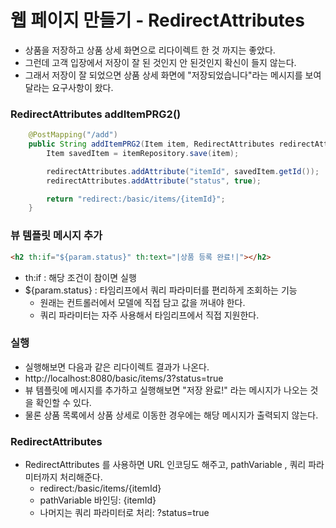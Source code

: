 
# 웹 페이지 만들기 - RedirectAttributes

- 상품을 저장하고 상품 상세 화면으로 리다이렉트 한 것 까지는 좋았다. 
- 그런데 고객 입장에서 저장이 잘 된 것인지 안 된것인지 확신이 들지 않는다.
- 그래서 저장이 잘 되었으면 상품 상세 화면에 "저장되었습니다"라는 메시지를 보여달라는 요구사항이 왔다.

### RedirectAttributes addItemPRG2() 

```java
    @PostMapping("/add")
    public String addItemPRG2(Item item, RedirectAttributes redirectAttributes){
        Item savedItem = itemRepository.save(item);

        redirectAttributes.addAttribute("itemId", savedItem.getId());
        redirectAttributes.addAttribute("status", true);

        return "redirect:/basic/items/{itemId}";
    }
```

### 뷰 템플릿 메시지 추가

```html
<h2 th:if="${param.status}" th:text="|상품 등록 완료!|"></h2>
```
- th:if : 해당 조건이 참이면 실행
- ${param.status} : 타임리프에서 쿼리 파라미터를 편리하게 조회하는 기능
  - 원래는 컨트롤러에서 모델에 직접 담고 값을 꺼내야 한다.
  - 쿼리 파라미터는 자주 사용해서 타임리프에서 직접 지원한다.

### 실행
- 실행해보면 다음과 같은 리다이렉트 결과가 나온다.
- http://localhost:8080/basic/items/3?status=true
- 뷰 템플릿에 메시지를 추가하고 실행해보면 "저장 완료!" 라는 메시지가 나오는 것을 확인할 수 있다. 
- 물론 상품 목록에서 상품 상세로 이동한 경우에는 해당 메시지가 출력되지 않는다.

### RedirectAttributes
- RedirectAttributes 를 사용하면 URL 인코딩도 해주고, pathVariable , 쿼리 파라미터까지 처리해준다.
  - redirect:/basic/items/{itemId}
  - pathVariable 바인딩: {itemId}
  - 나머지는 쿼리 파라미터로 처리: ?status=true


